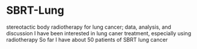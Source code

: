 # SBRT-Lung
stereotactic body radiotherapy for lung cancer; data, analysis, and discussion
I have been interested in lung caner treatment, especially using radiotherapy
So far I have about 50 patients of SBRT lung cancer 
